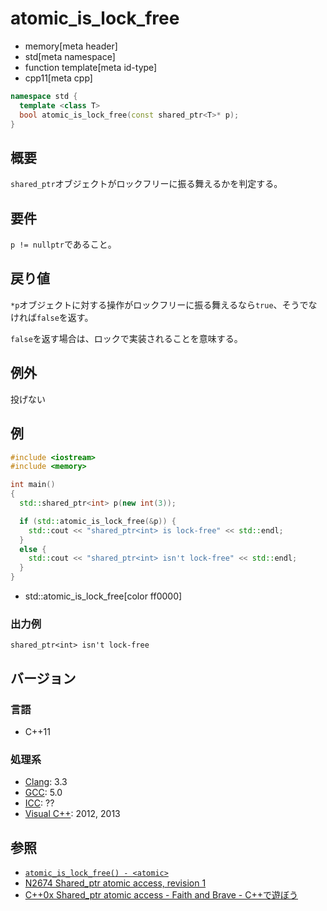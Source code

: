 # atomic_is_lock_free
* memory[meta header]
* std[meta namespace]
* function template[meta id-type]
* cpp11[meta cpp]

```cpp
namespace std {
  template <class T>
  bool atomic_is_lock_free(const shared_ptr<T>* p);
}
```


## 概要
`shared_ptr`オブジェクトがロックフリーに振る舞えるかを判定する。


## 要件
`p != nullptr`であること。


## 戻り値
`*p`オブジェクトに対する操作がロックフリーに振る舞えるなら`true`、そうでなければ`false`を返す。

`false`を返す場合は、ロックで実装されることを意味する。


## 例外
投げない


## 例
```cpp example
#include <iostream>
#include <memory>

int main()
{
  std::shared_ptr<int> p(new int(3));

  if (std::atomic_is_lock_free(&p)) {
    std::cout << "shared_ptr<int> is lock-free" << std::endl;
  }
  else {
    std::cout << "shared_ptr<int> isn't lock-free" << std::endl;
  }
}
```
* std::atomic_is_lock_free[color ff0000]

### 出力例
```
shared_ptr<int> isn't lock-free
```


## バージョン
### 言語
- C++11


### 処理系
- [Clang](/implementation.md#clang): 3.3
- [GCC](/implementation.md#gcc): 5.0
- [ICC](/implementation.md#icc): ??
- [Visual C++](/implementation.md#visual_cpp): 2012, 2013


## 参照
- [`atomic_is_lock_free() - <atomic>`](/reference/atomic/atomic_is_lock_free.md)
- [N2674 Shared_ptr atomic access, revision 1](http://www.open-std.org/jtc1/sc22/wg21/docs/papers/2008/n2674.htm)
- [C++0x Shared_ptr atomic access - Faith and Brave - C++で遊ぼう](http://faithandbrave.hateblo.jp/entry/20081015/1224066366)

